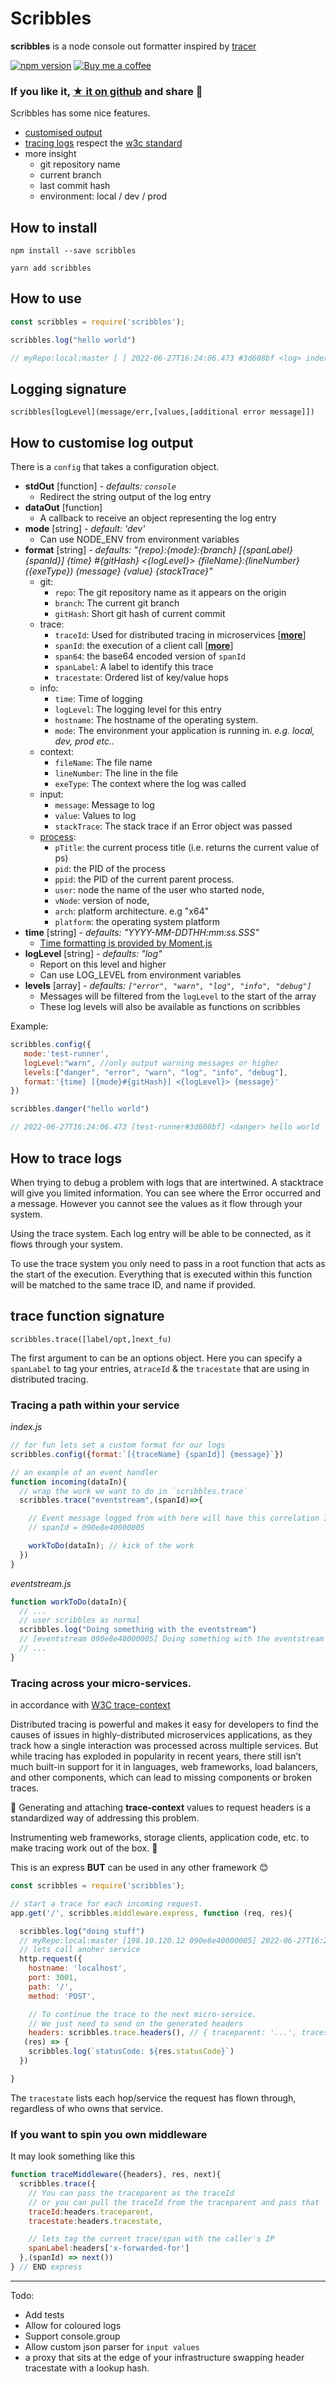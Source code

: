 

# Scribbles

**scribbles** is a node console out formatter inspired by [tracer](https://www.npmjs.com/package/tracer)

[![npm version](https://badge.fury.io/js/scribbles.svg)](https://www.npmjs.com/package/scribbles) [![Buy me a coffee](https://img.shields.io/badge/buy%20me-a%20coffee-orange.svg)](https://www.buymeacoffee.com/codemeasandwich)

### If you like it, [★ it on github](https://github.com/codemeasandwich/scribbles) and share  :beers:

Scribbles has some nice features.

* [customised output](#how-to-customise-log-output)
* [tracing logs](#how-to-trace-logs) respect the [w3c standard](https://www.w3.org/TR/trace-context/)
* more insight
  * git repository name
  * current branch
  * last commit hash
  * environment: local / dev / prod

## How to install

```
npm install --save scribbles
```

```
yarn add scribbles
```

## How to use

```js
const scribbles = require('scribbles');

scribbles.log("hello world")

// myRepo:local:master [ ] 2022-06-27T16:24:06.473 #3d608bf <log> index.js:174 (Object.<anonymous>) hello world
```

## Logging signature

```
scribbles[logLevel](message/err,[values,[additional error message]])
```

## How to customise log output

There is a `config` that takes a configuration object.

* **stdOut** [function] - *defaults: `console`*
  * Redirect the string output of the log entry
* **dataOut**  [function]
  * A callback to receive an object representing the log entry
* **mode** [string] - *default: 'dev'*
  * Can use NODE_ENV from environment variables
* **format** [string] - *defaults: "{repo}:{mode}:{branch} [{spanLabel} {spanId}] {time} #{gitHash} <{logLevel}> {fileName}:{lineNumber} ({exeType}) {message} {value} {stackTrace}"*
  * git:
    * `repo`: The git repository name as it appears on the origin
    * `branch`: The current git branch
    * `gitHash`: Short git hash of current commit
  * trace:  
    * `traceId`: Used for distributed tracing in microservices [**[more](https://www.w3.org/TR/trace-context/#trace-id)**]
    * `spanId`: the execution of a client call [**[more](https://www.w3.org/TR/trace-context/#parent-id)**]
    * `span64`: the base64 encoded version of `spanId`
    * `spanLabel`: A label to identify this trace
    * `tracestate`: Ordered list of key/value hops
  * info:
    * `time`: Time of logging
    * `logLevel`: The logging level for this entry
    * `hostname`: The hostname of the operating system.
    * `mode`: The environment your application is running in. *e.g. local, dev, prod etc..*
  * context:
    * `fileName`: The file name
    * `lineNumber`: The line in the file
    * `exeType`: The context where the log was called
  * input:  
    * `message`: Message to log
    * `value`: Values to log
    * `stackTrace`: The stack trace if an Error object was passed
  * [process](https://nodejs.org/api/process.html):
    * `pTitle`: the current process title (i.e. returns the current value of ps)
    * `pid`: the PID of the process
    * `ppid`:  the PID of the current parent process.
    * `user`: node the name of the user who started node,
    * `vNode`: version of node,
    * `arch`: platform architecture. e.g "x64"
    * `platform`: the operating system platform
* **time** [string] - *defaults: "YYYY-MM-DDTHH:mm:ss.SSS"*
  * [Time formatting is provided by Moment.js](https://momentjs.com/docs/#/displaying/format/)
* **logLevel** [string] - *defaults: "log"*
  * Report on this level and higher
  * Can use LOG_LEVEL from environment variables
* **levels** [array] - *defaults: `["error", "warn", "log", "info", "debug"]`*
  * Messages will be filtered from the `logLevel` to the start of the array
  * These log levels will also be available as functions on scribbles

Example:
```js
scribbles.config({
   mode:'test-runner',
   logLevel:"warn", //only output warning messages or higher
   levels:["danger", "error", "warn", "log", "info", "debug"],
   format:'{time} [{mode}#{gitHash}] <{logLevel}> {message}'
})

scribbles.danger("hello world")

// 2022-06-27T16:24:06.473 [test-runner#3d608bf] <danger> hello world
```

## How to trace logs

When trying to debug a problem with logs that are intertwined. A stacktrace will give you limited information. You can see where the Error occurred and a message. However you cannot see the values as it flow through your system.

Using the trace system. Each log entry will be able to be connected, as it flows through your system.

To use the trace system you only need to pass in a root function that acts as the start of the execution. Everything that is executed within this function will be matched to the same trace ID, and name if provided.

## trace function signature

```
scribbles.trace([label/opt,]next_fu)
```

The first argument to can be an options object. Here you can specify a `spanLabel` to tag your entries, a`traceId` & the `tracestate` that are using in distributed tracing.

### Tracing a path within your service

*index.js*
```js
// for fun lets set a custom format for our logs
scribbles.config({format:`[{traceName} {spanId}] {message}`})

// an example of an event handler
function incoming(dataIn){
  // wrap the work we want to do in `scribbles.trace`
  scribbles.trace("eventstream",(spanId)=>{

    // Event message logged from with here will have this correlation ID
    // spanId = 090e8e40000005

    workToDo(dataIn); // kick of the work
  })
}
```

*eventstream.js*
```js
function workToDo(dataIn){
  // ...
  // user scribbles as normal
  scribbles.log("Doing something with the eventstream")
  // [eventstream 090e8e40000005] Doing something with the eventstream
  // ...
}
```

### Tracing across your micro-services.
in accordance with [W3C trace-context](https://www.w3.org/TR/trace-context/)

Distributed tracing is powerful and makes it easy for developers to find the causes of issues in highly-distributed microservices applications, as they track how a single interaction was processed across multiple services. But while tracing has exploded in popularity in recent years, there still isn’t much built-in support for it in languages, web frameworks, load balancers, and other components, which can lead to missing components or broken traces.

🤔 Generating and attaching **trace-context** values to request headers is a standardized way of addressing this problem.

Instrumenting web frameworks, storage clients, application code, etc. to make tracing work out of the box. 🥳

This is an express **BUT** can be used in any other framework :blush:

```js
const scribbles = require('scribbles');

// start a trace for each incoming request.
app.get('/', scribbles.middleware.express, function (req, res){

  scribbles.log("doing stuff")
  // myRepo:local:master [198.10.120.12 090e8e40000005] 2022-06-27T16:24:06.473 #3d608bf <log> index.js:174 (Object.<anonymous>) doing stuff
  // lets call anoher service
  http.request({
    hostname: 'localhost',
    port: 3001,
    path: '/',
    method: 'POST',

    // To continue the trace to the next micro-service.
    // We just need to send on the generated headers
    headers: scribbles.trace.headers(), // { traceparent: '...', tracestate:'...'},
   (res) => {
    scribbles.log(`statusCode: ${res.statusCode}`)
  })

}
```
The `tracestate` lists each hop/service the request has flown through, regardless of who owns that service.

### If you want to spin you own middleware


It may look something like this
```js
function traceMiddleware({headers}, res, next){
  scribbles.trace({
    // You can pass the traceparent as the traceId
    // or you can pull the traceId from the traceparent and pass that
    traceId:headers.traceparent,
    tracestate:headers.tracestate,

    // lets tag the current trace/span with the caller's IP
    spanLabel:headers['x-forwarded-for']
  },(spanId) => next())
} // END express
```

---

Todo:

* Add tests
* Allow for coloured logs
* Support console.group
* Allow custom json parser for `input values`
* a proxy that sits at the edge of your infrastructure swapping header tracestate with a lookup hash.
